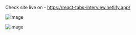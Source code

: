 Check site live on - https://react-tabs-interview.netlify.app/

![image](https://github.com/user-attachments/assets/88e6ebd8-cfa1-4613-880b-cd14ac82b405)

![image](https://github.com/user-attachments/assets/253ccd86-830b-44fe-aac1-06fc382ce21b)
